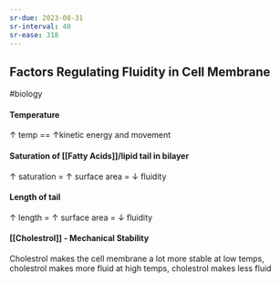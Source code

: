 ```yaml
---
sr-due: 2023-08-31
sr-interval: 40
sr-ease: 318
---
```

## Factors Regulating Fluidity in Cell Membrane
#biology 
#### Temperature
↑ temp == ↑kinetic energy and movement
#### Saturation of [[Fatty Acids]]/lipid tail in bilayer
↑ saturation = ↑ surface area = ↓ fluidity
#### Length of tail
↑ length = ↑ surface area = ↓ fluidity
#### [[Cholestrol]] - Mechanical Stability
Cholestrol makes the cell membrane a lot more stable
at low temps, cholestrol makes more fluid
at high temps, cholestrol makes less fluid